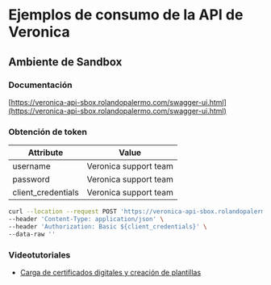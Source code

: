 # Ejemplos de consumo de la API de Veronica

## Ambiente de Sandbox

### Documentación

[https://veronica-api-sbox.rolandopalermo.com/swagger-ui.html](https://veronica-api-sbox.rolandopalermo.com/swagger-ui.html)

### Obtención de token

| Attribute          | Value                 |
|--------------------|-----------------------|
| username           | Veronica support team |
| password           | Veronica support team |
| client_credentials | Veronica support team |

```bash
curl --location --request POST 'https://veronica-api-sbox.rolandopalermo.com/api/v1.0/oauth/token?username=${username}&password=${password}&grant_type=password' \
--header 'Content-Type: application/json' \
--header 'Authorization: Basic ${client_credentials}' \
--data-raw ''
```

### Videotutoriales
- [Carga de certificados digitales y creación de plantillas](https://www.youtube.com/watch?v=3nSb7Lr15Z8&t=15s)